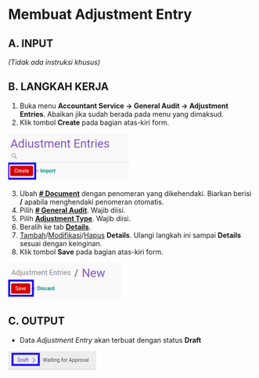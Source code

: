 # Membuat Adjustment Entry

## A. INPUT

*(Tidak ada instruksi khusus)*

## B. LANGKAH KERJA

1. Buka menu **Accountant Service -> General Audit -> Adjustment Entries**. Abaikan jika sudah berada pada menu yang dimaksud.
2. Klik tombol **Create** pada bagian atas-kiri form.

![](../../img/adjustment-entry/tombol-create.png)

3. Ubah **[# Document](./penjelasan.md#field-no-document)** dengan penomeran yang dikehendaki. Biarkan berisi **/** apabila menghendaki penomeran otomatis.
4. Pilih **[# General Audit](./penjelasan.md#field-no-general-audit)**. Wajib diisi.
5. Pilih **[Adjustment Type](./penjelasan.md#field-adjustment-type)**. Wajib diisi.
6. Beralih ke tab **[Details](./penjelasan.md#tab-details)**.
7. <a name="l7">[Tambah](./menambahkan-detail.md)/[Modifikasi](./memodifikasi-detail.md)/[Hapus](./menghapus-detail.md) **Details**</a>. Ulangi langkah ini sampai **Details** sesuai dengan keinginan.
8. Klik tombol **Save** pada bagian atas-kiri form.

![](../../img/adjustment-entry/tombol-simpan.png)

## C. OUTPUT

* Data *Adjustment Entry* akan terbuat dengan status **Draft**

![](../../img/adjustment-entry/status-draft.png)
